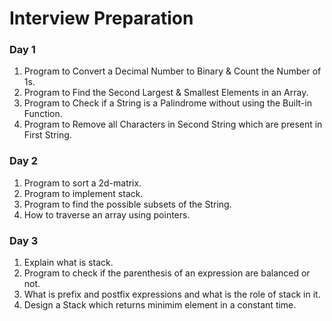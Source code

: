 # Interview Preparation
### Day 1
1. Program to Convert a Decimal Number to Binary & Count the Number of 1s.
2. Program to Find the Second Largest & Smallest Elements in an Array.
3. Program to Check if a String is a Palindrome without using the Built-in Function.
4. Program to Remove all Characters in Second String which are present in First String.

### Day 2
1. Program to sort a 2d-matrix.
2. Program to implement stack.
3. Program to find the possible subsets of the String.
4. How to traverse an array using pointers.

### Day 3
1. Explain what is stack.
2. Program to check if the parenthesis of an expression are balanced or not.
3. What is prefix and postfix expressions and what is the role of stack in it.
4. Design a Stack which returns minimim element in a constant time.
